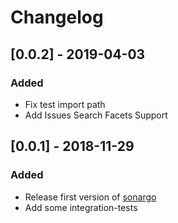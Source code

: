 # Changelog

## [0.0.2] - 2019-04-03
### Added

- Fix test import path
- Add Issues Search Facets Support

## [0.0.1] - 2018-11-29
### Added

- Release first version of [sonargo](https://github.com/kubesphere/sonargo)
- Add some integration-tests
